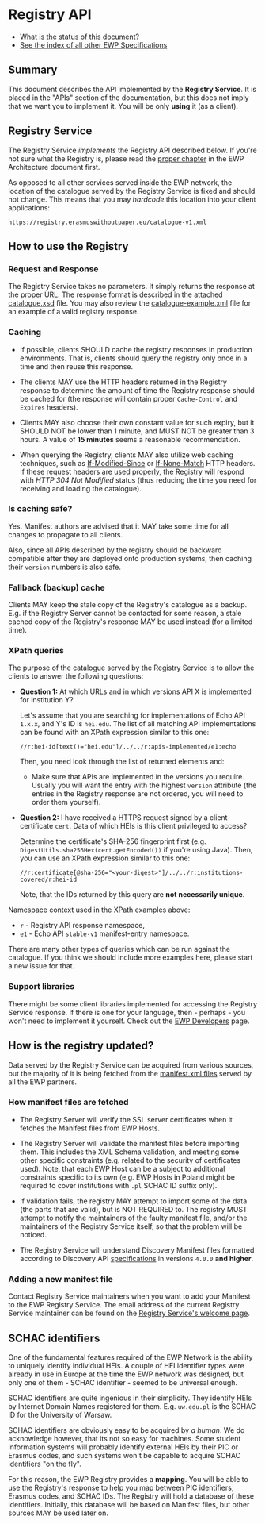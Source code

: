Registry API
============

* [What is the status of this document?][statuses]
* [See the index of all other EWP Specifications][develhub]


Summary
-------

This document describes the API implemented by the <b>Registry Service</b>. It
is placed in the "APIs" section of the documentation, but this does not imply
that we want you to implement it. You will be only <b>using</b> it (as a
client).


Registry Service
----------------

The Registry Service *implements* the Registry API described below. If you're
not sure what the Registry is, please read the [proper chapter][registry-intro]
in the EWP Architecture document first.

As opposed to all other services served inside the EWP network, the location of
the catalogue served by the Registry Service is fixed and should not change.
This means that you may *hardcode* this location into your client applications:

```
https://registry.erasmuswithoutpaper.eu/catalogue-v1.xml
```


How to use the Registry
-----------------------

### Request and Response

The Registry Service takes no parameters. It simply returns the response at the
proper URL. The response format is described in the attached
[catalogue.xsd](catalogue.xsd) file. You may also review the
[catalogue-example.xml](catalogue-example.xml) file for an example of a valid
registry response.


### Caching

 * If possible, clients SHOULD cache the registry responses in production
   environments. That is, clients should query the registry only once in a time
   and then reuse this response.

 * The clients MAY use the HTTP headers returned in the Registry response to
   determine the amount of time the Registry response should be cached for (the
   response will contain proper `Cache-Control` and `Expires` headers).

 * Clients MAY also choose their own constant value for such expiry, but it
   SHOULD NOT be lower than 1 minute, and MUST NOT be greater than 3 hours.
   A value of **15 minutes** seems a reasonable recommendation.

 * When querying the Registry, clients MAY also utilize web caching techniques,
   such as
   [If-Modified-Since](https://www.w3.org/Protocols/rfc2616/rfc2616-sec14.html#sec14.25) or
   [If-None-Match](https://www.w3.org/Protocols/rfc2616/rfc2616-sec14.html#sec14.26)
   HTTP headers. If these request headers are used properly, the Registry will
   respond with *HTTP 304 Not Modified* status (thus reducing the time you need
   for receiving and loading the catalogue).


### Is caching safe?

Yes. Manifest authors are advised that it MAY take some time for all changes to
propagate to all clients.

Also, since all APIs described by the registry should be backward compatible
after they are deployed onto production systems, then caching their `version`
numbers is also safe.


### Fallback (backup) cache

Clients MAY keep the stale copy of the Registry's catalogue as a backup. E.g.
if the Registry Server cannot be contacted for some reason, a stale cached copy
of the Registry's response MAY be used instead (for a limited time).


<a name='queries'></a>

### XPath queries

The purpose of the catalogue served by the Registry Service is to allow the
clients to answer the following questions:

* **Question 1:** At which URLs and in which versions API X is implemented for
  institution Y?

  Let's assume that you are searching for implementations of Echo API `1.x.x`,
  and Y's ID is `hei.edu`. The list of all matching API implementations can be
  found with an XPath expression similar to this one:

  `//r:hei-id[text()="hei.edu"]/../../r:apis-implemented/e1:echo`

  Then, you need look through the list of returned elements and:

  - Make sure that APIs are implemented in the versions you require. Usually
    you will want the entry with the highest `version` attribute (the entries
    in the Registry response are not ordered, you will need to order them
    yourself).

* **Question 2:** I have received a HTTPS request signed by a client
  certificate `cert`. Data of which HEIs is this client privileged to access?

  Determine the certificate's SHA-256 fingerprint first (e.g.
  `DigestUtils.sha256Hex(cert.getEncoded())` if you're using Java). Then, you
  can use an XPath expression similar to this one:

  `//r:certificate[@sha-256="<your-digest>"]/../../r:institutions-covered/r:hei-id`

  Note, that the IDs returned by this query are **not necessarily unique**.

Namespace context used in the XPath examples above:

 * `r` - Registry API response namespace,
 * `e1` - Echo API `stable-v1` manifest-entry namespace.

There are many other types of queries which can be run against the catalogue.
If you think we should include more examples here, please start a new issue for
that.


### Support libraries

There might be some client libraries implemented for accessing the Registry
Service response. If there is one for your language, then - perhaps - you won't
need to implement it yourself. Check out the [EWP Developers][develhub] page.


How is the registry updated?
----------------------------

Data served by the Registry Service can be acquired from various sources, but
the majority of it is being fetched from the
[manifest.xml files][discovery-api] served by all the EWP partners.


### How manifest files are fetched

 * The Registry Server will verify the SSL server certificates when it fetches
   the Manifest files from EWP Hosts.

 * The Registry Server will validate the manifest files before importing them.
   This includes the XML Schema validation, and meeting some other specific
   constraints (e.g. related to the security of certificates used). Note, that
   each EWP Host can be a subject to additional constraints specific to its own
   (e.g. EWP Hosts in Poland might be required to cover institutions with `.pl`
   SCHAC ID suffix only).

 * If validation fails, the registry MAY attempt to import some of the data (the
   parts that are valid), but is NOT REQUIRED to. The registry MUST attempt to
   notify the maintainers of the faulty manifest file, and/or the maintainers of the
   Registry Service itself, so that the problem will be noticed.

 * The Registry Service will understand Discovery Manifest files formatted
   according to Discovery API [specifications][discovery-api-releases] in
   versions `4.0.0` **and higher**.


### Adding a new manifest file

Contact Registry Service maintainers when you want to add your Manifest to the
EWP Registry Service. The email address of the current Registry Service
maintainer can be found on the
[Registry Service's welcome page](https://registry.erasmuswithoutpaper.eu/).


<a name="schac-ids"></a>

SCHAC identifiers
-----------------

One of the fundamental features required of the EWP Network is the ability to
uniquely identify individual HEIs. A couple of HEI identifier types were
already in use in Europe at the time the EWP network was designed, but only one
of them - SCHAC identifier - seemed to be universal enough.

SCHAC identifiers are quite ingenious in their simplicity. They identify HEIs
by Internet Domain Names registered for them. E.g. `uw.edu.pl` is the SCHAC ID
for the University of Warsaw.

SCHAC identifiers are obviously easy to be acquired by *a human*. We do
acknowledge however, that its not so easy for machines. Some student
information systems will probably identify external HEIs by their PIC or
Erasmus codes, and such systems won't be capable to acquire SCHAC identifiers
"on the fly".

For this reason, the EWP Registry provides a **mapping**. You will be able
to use the Registry's response to help you map between PIC identifiers, Erasmus
codes, and SCHAC IDs. The Registry will hold a database of these identifiers.
Initially, this database will be based on Manifest files, but other sources MAY
be used later on.


[registry-intro]: https://github.com/erasmus-without-paper/ewp-specs-architecture/blob/stable-v1/README.md#registry
[discovery-api]: https://github.com/erasmus-without-paper/ewp-specs-api-discovery
[discovery-api-releases]: https://github.com/erasmus-without-paper/ewp-specs-api-discovery/releases
[develhub]: http://developers.erasmuswithoutpaper.eu/
[statuses]: https://github.com/erasmus-without-paper/ewp-specs-management/blob/stable-v1/README.md#statuses
